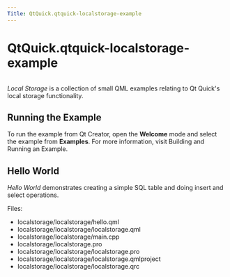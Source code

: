 ```yaml
---
Title: QtQuick.qtquick-localstorage-example
---
```


# QtQuick.qtquick-localstorage-example

<span class="subtitle"></span>
<!-- $$$localstorage-description -->
<p class="centerAlign"><img src="https://developer.ubuntu.com/static/devportal_uploaded/28034874-2b67-49c0-984c-270aa77e29a1-../qtquick-localstorage-example/images/qml-localstorage-example.png" alt="" /></p><p><i>Local Storage</i> is a collection of small QML examples relating to Qt Quick's local storage functionality.</p>
<h2 id="running-the-example">Running the Example</h2>
<p>To run the example from Qt Creator, open the <b>Welcome</b> mode and select the example from <b>Examples</b>. For more information, visit Building and Running an Example.</p>
<h2 id="hello-world">Hello World</h2>
<p><i>Hello World</i> demonstrates creating a simple SQL table and doing insert and select operations.</p>
<p>Files:</p>
<ul>
<li>localstorage/localstorage/hello.qml</li>
<li>localstorage/localstorage/localstorage.qml</li>
<li>localstorage/localstorage/main.cpp</li>
<li>localstorage/localstorage.pro</li>
<li>localstorage/localstorage/localstorage.pro</li>
<li>localstorage/localstorage/localstorage.qmlproject</li>
<li>localstorage/localstorage/localstorage.qrc</li>
</ul>
<!-- @@@localstorage -->
